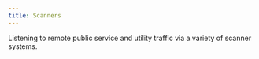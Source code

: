 ```yaml
---
title: Scanners
---
```

Listening to remote public service and utility traffic
via a variety of scanner systems.
